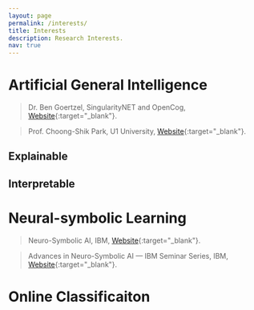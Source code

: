 ```yaml
---
layout: page
permalink: /interests/
title: Interests
description: Research Interests.
nav: true
---
```


# Artificial General Intelligence
> Dr. Ben Goertzel, SingularityNET and OpenCog, [Website](http://goertzel.org){:target="_blank"}.

> Prof. Choong-Shik Park, U1 University, [Website](https://www.researchgate.net/profile/Choong-Shik-Park){:target="_blank"}.

## Explainable

## Interpretable

# Neural-symbolic Learning
> Neuro-Symbolic AI, IBM, [Website](https://researcher.watson.ibm.com/researcher/view_group.php?id=10518){:target="_blank"}.

> Advances in Neuro-Symbolic AI — IBM Seminar Series, IBM, [Website](https://researcher.watson.ibm.com/researcher/view_group.php?id=10510){:target="_blank"}.

# Online Classificaiton

